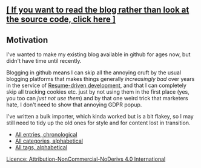 ## [[ If you want to read the blog rather than look at the source code, click here ]](https://benwheatley.github.io/blog/)

## Motivation

I've wanted to make my existing blog available in github for ages now, but didn't have time until recently.

Blogging in github means I can skip all the annoying cruft by the usual blogging platforms that makes things generally *increasingly bad* over years in the service of [Resume-driven development](https://arxiv.org/abs/2307.02850), and that I can completely skip all tracking cookies etc. just by not using them in the first place (yes, you too can *just not use them*) and by that one weird trick that marketers hate, I don't need to show that annoying GDPR popup.

I've written a bulk importer, which kinda worked but is a bit flakey, so I may still need to tidy up the old ones for style and for content lost in transition.

* [All entries, chronological](https://benwheatley.github.io/blog/)
* [All categories, alphabetical](https://benwheatley.github.io/blog/categories.html)
* [All tags, alphabetical](https://benwheatley.github.io/blog/tags.html)

[Licence: Attribution-NonCommercial-NoDerivs 4.0 International](LICENSE)
